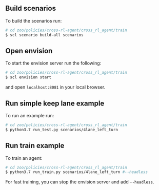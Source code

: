 ## Build scenarios
To build the scenarios run:
```bash
# cd zoo/policies/cross-rl-agent/cross_rl_agent/train
$ scl scenario build-all scenarios
```

## Open envision
To start the envision server run the following:
```bash
# cd zoo/policies/cross-rl-agent/cross_rl_agent/train
$ scl envision start
```
and open `localhost:8081` in your local browser.

## Run simple keep lane example
To run an example run:
```bash
# cd zoo/policies/cross-rl-agent/cross_rl_agent/train
$ python3.7 run_test.py scenarios/4lane_left_turn
```


## Run train example 
To train an agent:
```bash
# cd zoo/policies/cross-rl-agent/cross_rl_agent/train
$ python3.7 run_train.py scenarios/4lane_left_turn #--headless
```
For fast training, you can stop the envision server and add `--headless`.
